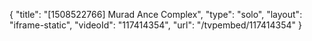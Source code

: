 {
    "title": "[1508522766] Murad Ance Complex",
    "type": "solo",
    "layout": "iframe-static",
    "videoId": "117414354",
    "url": "\/tvpembed\/117414354"
}